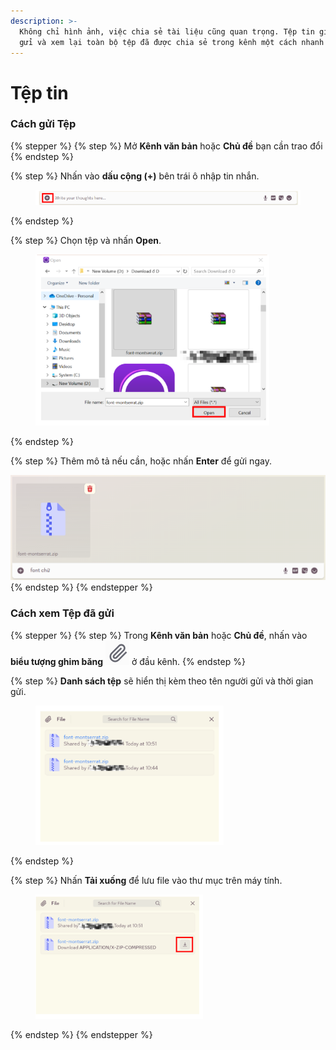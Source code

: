```yaml
---
description: >-
  Không chỉ hình ảnh, việc chia sẻ tài liệu cũng quan trọng. Tệp tin giúp bạn
  gửi và xem lại toàn bộ tệp đã được chia sẻ trong kênh một cách nhanh chóng.
---
```


# Tệp tin

### Cách gửi Tệp

{% stepper %}
{% step %}
Mở **Kênh văn bản** hoặc **Chủ đề** bạn cần trao đổi&#x20;
{% endstep %}

{% step %}
Nhấn vào **dấu cộng (+)** bên trái ô nhập tin nhắn.

<figure><img src="../../../../../../.gitbook/assets/image (86).png" alt=""><figcaption></figcaption></figure>
{% endstep %}

{% step %}
Chọn tệp và nhấn **Open**.

<div align="left"><figure><img src="../../../../../../.gitbook/assets/image (87).png" alt="" width="374"><figcaption></figcaption></figure></div>
{% endstep %}

{% step %}
Thêm mô tả nếu cần, hoặc nhấn **Enter** để gửi ngay.

![](<../../../../../../.gitbook/assets/unknown (107).png>)
{% endstep %}
{% endstepper %}

### Cách xem Tệp đã gửi

{% stepper %}
{% step %}
Trong **Kênh văn bản** hoặc **Chủ đề**, nhấn vào **biểu tượng ghim băng** <img src="../../../../../../.gitbook/assets/image (44).png" alt="" data-size="line"> ở đầu kênh.
{% endstep %}

{% step %}
**Danh sách tệp** sẽ hiển thị kèm theo tên người gửi và thời gian gửi.&#x20;

<div align="left"><figure><img src="../../../../../../.gitbook/assets/image (89).png" alt=""><figcaption></figcaption></figure></div>
{% endstep %}

{% step %}
Nhấn **Tải xuống** để lưu file vào thư mục trên máy tính.

<div align="left"><figure><img src="../../../../../../.gitbook/assets/image (90).png" alt=""><figcaption></figcaption></figure></div>
{% endstep %}
{% endstepper %}
